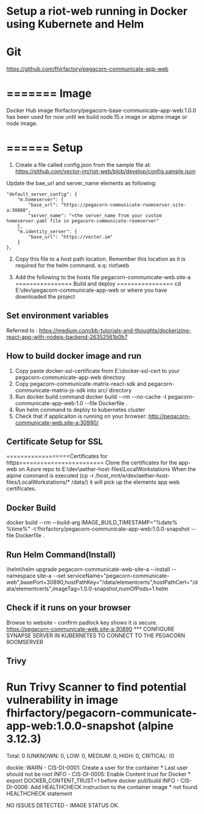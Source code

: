 Setup a riot-web running in Docker using Kubernete and Helm
===========================================================
Git
===========
https://github.com/fhirfactory/pegacorn-communicate-app-web

=======
Image
=======
Docker Hub image fhirfactory/pegacorn-base-communicate-app-web:1.0.0 has been used for now until we build node.15.x image or alpine image or node image.

======
Setup
======
1) Create a file called config.json from the sample file at: https://github.com/vector-im/riot-web/blob/develop/config.sample.json

Update the bae_url and server_name elements as following:

	"default_server_config": {
        "m.homeserver": {
            "base_url": "https://pegacorn-communicate-roomserver.site-a:30880",
            "server_name": "<the server_name from your custom homeserver.yaml file in pegacorn-communicate-roomserver"
        },
        "m.identity_server": {
            "base_url": "https://vector.im"
        }
    },

2) Copy this file to a host path location.  Remember this location as it is required for the helm command. e.q: riot\web

3) Add the following to the hosts file
	pegacorn-communicate-web.site-a
================
Build and deploy
================
cd E:\dev\pegacorn-communicate-app-web or where you have downloaded the project

## Set environment variables
Referred to : https://medium.com/bb-tutorials-and-thoughts/dockerizing-react-app-with-nodejs-backend-26352561b0b7 

## How to build docker image and run 

1) Copy paste docker-ssl-certificate from E:\docker-ssl-cert to your pegacorn-communicate-app-web directory
2) Copy pegacorn-communicate-matrix-react-sdk and pegacorn-communicate-matrix-js-sdk into src/ directory
3) Run docker build command
docker build --rm --no-cache -t pegacorn-communicate-app-web:1.0 --file Dockerfile .
4) Run helm command to deploy to kubernetes cluster
5) Check that if applicaiton is running on your browser: http://pegacorn-communicate-web.site-a:30990/

## Certificate Setup for SSL
==================Certificates for https========================
Clone the certificates for the app-web on Azure repo to E:\dev\aether-host-files\LocalWorkstations
When the alpine command is executed (cp -r /host_mnt/e/dev/aether-host-files/LocalWorkstations/* /data/) it will pick up the elements app web certificates.

## Docker Build
docker build --rm --build-arg IMAGE_BUILD_TIMESTAMP="%date% %time%" -t fhirfactory/pegacorn-communicate-app-web:1.0.0-snapshot --file Dockerfile .

## Run Helm Command(Install)
\helm\helm upgrade pegacorn-communicate-web-site-a --install --namespace site-a --set serviceName="pegacorn-communicate-web",basePort=30890,hostPathKey="/data/elementcerts",hostPathCert="/data/elementcerts",imageTag=1.0.0-snapshot,numOfPods=1 helm

## Check if it runs on your browser
Browse to website - confirm padlock key shows it is secure.
https://pegacorn-communicate-web.site-a:30890
*** CONFIGURE SYNAPSE SERVER IN KUBERNETES TO CONNECT TO THE PEGACORN ROOMSERVER

## Trivy
Run Trivy Scanner to find potential vulnerability in image
fhirfactory/pegacorn-communicate-app-web:1.0.0-snapshot (alpine 3.12.3)
===========================================================
Total: 0 (UNKNOWN: 0, LOW: 0, MEDIUM: 0, HIGH: 0, CRITICAL: 0)

dockle:
WARN    - CIS-DI-0001: Create a user for the container
        * Last user should not be root
INFO    - CIS-DI-0005: Enable Content trust for Docker
        * export DOCKER_CONTENT_TRUST=1 before docker pull/build
INFO    - CIS-DI-0006: Add HEALTHCHECK instruction to the container image
        * not found HEALTHCHECK statement

NO ISSUES DETECTED - IMAGE STATUS OK.
